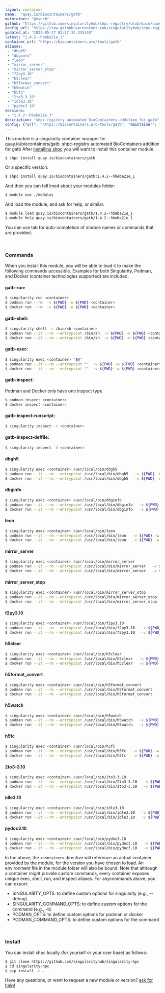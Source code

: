 ```yaml
---
layout: container
name:  "quay.io/biocontainers/gatb"
maintainer: "@vsoch"
github: "https://github.com/singularityhub/shpc-registry/blob/main/quay.io/biocontainers/gatb/container.yaml"
config_url: "https://raw.githubusercontent.com/singularityhub/shpc-registry/main/quay.io/biocontainers/gatb/container.yaml"
updated_at: "2023-05-27 03:17:34.315140"
latest: "1.4.2--hbeba21e_1"
container_url: "https://biocontainers.pro/tools/gatb"
aliases:
 - "dbgh5"
 - "dbginfo"
 - "leon"
 - "mirror_server"
 - "mirror_server_stop"
 - "f2py3.10"
 - "h5clear"
 - "h5format_convert"
 - "h5watch"
 - "h5fc"
 - "2to3-3.10"
 - "idle3.10"
 - "pydoc3.10"
versions:
 - "1.4.2--hbeba21e_1"
description: "shpc-registry automated BioContainers addition for gatb"
config: {"url": "https://biocontainers.pro/tools/gatb", "maintainer": "@vsoch", "description": "shpc-registry automated BioContainers addition for gatb", "latest": {"1.4.2--hbeba21e_1": "sha256:460a7c23cad7716d6b5f717dda0d342f1affc3caa231242300e51c24dc160a0a"}, "tags": {"1.4.2--hbeba21e_1": "sha256:460a7c23cad7716d6b5f717dda0d342f1affc3caa231242300e51c24dc160a0a"}, "docker": "quay.io/biocontainers/gatb", "aliases": {"dbgh5": "/usr/local/bin/dbgh5", "dbginfo": "/usr/local/bin/dbginfo", "leon": "/usr/local/bin/leon", "mirror_server": "/usr/local/bin/mirror_server", "mirror_server_stop": "/usr/local/bin/mirror_server_stop", "f2py3.10": "/usr/local/bin/f2py3.10", "h5clear": "/usr/local/bin/h5clear", "h5format_convert": "/usr/local/bin/h5format_convert", "h5watch": "/usr/local/bin/h5watch", "h5fc": "/usr/local/bin/h5fc", "2to3-3.10": "/usr/local/bin/2to3-3.10", "idle3.10": "/usr/local/bin/idle3.10", "pydoc3.10": "/usr/local/bin/pydoc3.10"}}
---
```


This module is a singularity container wrapper for quay.io/biocontainers/gatb.
shpc-registry automated BioContainers addition for gatb
After [installing shpc](#install) you will want to install this container module:


```bash
$ shpc install quay.io/biocontainers/gatb
```

Or a specific version:

```bash
$ shpc install quay.io/biocontainers/gatb:1.4.2--hbeba21e_1
```

And then you can tell lmod about your modules folder:

```bash
$ module use ./modules
```

And load the module, and ask for help, or similar.

```bash
$ module load quay.io/biocontainers/gatb/1.4.2--hbeba21e_1
$ module help quay.io/biocontainers/gatb/1.4.2--hbeba21e_1
```

You can use tab for auto-completion of module names or commands that are provided.

<br>

### Commands

When you install this module, you will be able to load it to make the following commands accessible.
Examples for both Singularity, Podman, and Docker (container technologies supported) are included.

#### gatb-run:

```bash
$ singularity run <container>
$ podman run --rm  -v ${PWD} -w ${PWD} <container>
$ docker run --rm  -v ${PWD} -w ${PWD} <container>
```

#### gatb-shell:

```bash
$ singularity shell -s /bin/sh <container>
$ podman run --it --rm --entrypoint /bin/sh  -v ${PWD} -w ${PWD} <container>
$ docker run --it --rm --entrypoint /bin/sh  -v ${PWD} -w ${PWD} <container>
```

#### gatb-exec:

```bash
$ singularity exec <container> "$@"
$ podman run --it --rm --entrypoint ""  -v ${PWD} -w ${PWD} <container> "$@"
$ docker run --it --rm --entrypoint ""  -v ${PWD} -w ${PWD} <container> "$@"
```

#### gatb-inspect:

Podman and Docker only have one inspect type.

```bash
$ podman inspect <container>
$ docker inspect <container>
```

#### gatb-inspect-runscript:

```bash
$ singularity inspect -r <container>
```

#### gatb-inspect-deffile:

```bash
$ singularity inspect -d <container>
```


#### dbgh5

```bash
$ singularity exec <container> /usr/local/bin/dbgh5
$ podman run --it --rm --entrypoint /usr/local/bin/dbgh5   -v ${PWD} -w ${PWD} <container> -c " $@"
$ docker run --it --rm --entrypoint /usr/local/bin/dbgh5   -v ${PWD} -w ${PWD} <container> -c " $@"
```


#### dbginfo

```bash
$ singularity exec <container> /usr/local/bin/dbginfo
$ podman run --it --rm --entrypoint /usr/local/bin/dbginfo   -v ${PWD} -w ${PWD} <container> -c " $@"
$ docker run --it --rm --entrypoint /usr/local/bin/dbginfo   -v ${PWD} -w ${PWD} <container> -c " $@"
```


#### leon

```bash
$ singularity exec <container> /usr/local/bin/leon
$ podman run --it --rm --entrypoint /usr/local/bin/leon   -v ${PWD} -w ${PWD} <container> -c " $@"
$ docker run --it --rm --entrypoint /usr/local/bin/leon   -v ${PWD} -w ${PWD} <container> -c " $@"
```


#### mirror_server

```bash
$ singularity exec <container> /usr/local/bin/mirror_server
$ podman run --it --rm --entrypoint /usr/local/bin/mirror_server   -v ${PWD} -w ${PWD} <container> -c " $@"
$ docker run --it --rm --entrypoint /usr/local/bin/mirror_server   -v ${PWD} -w ${PWD} <container> -c " $@"
```


#### mirror_server_stop

```bash
$ singularity exec <container> /usr/local/bin/mirror_server_stop
$ podman run --it --rm --entrypoint /usr/local/bin/mirror_server_stop   -v ${PWD} -w ${PWD} <container> -c " $@"
$ docker run --it --rm --entrypoint /usr/local/bin/mirror_server_stop   -v ${PWD} -w ${PWD} <container> -c " $@"
```


#### f2py3.10

```bash
$ singularity exec <container> /usr/local/bin/f2py3.10
$ podman run --it --rm --entrypoint /usr/local/bin/f2py3.10   -v ${PWD} -w ${PWD} <container> -c " $@"
$ docker run --it --rm --entrypoint /usr/local/bin/f2py3.10   -v ${PWD} -w ${PWD} <container> -c " $@"
```


#### h5clear

```bash
$ singularity exec <container> /usr/local/bin/h5clear
$ podman run --it --rm --entrypoint /usr/local/bin/h5clear   -v ${PWD} -w ${PWD} <container> -c " $@"
$ docker run --it --rm --entrypoint /usr/local/bin/h5clear   -v ${PWD} -w ${PWD} <container> -c " $@"
```


#### h5format_convert

```bash
$ singularity exec <container> /usr/local/bin/h5format_convert
$ podman run --it --rm --entrypoint /usr/local/bin/h5format_convert   -v ${PWD} -w ${PWD} <container> -c " $@"
$ docker run --it --rm --entrypoint /usr/local/bin/h5format_convert   -v ${PWD} -w ${PWD} <container> -c " $@"
```


#### h5watch

```bash
$ singularity exec <container> /usr/local/bin/h5watch
$ podman run --it --rm --entrypoint /usr/local/bin/h5watch   -v ${PWD} -w ${PWD} <container> -c " $@"
$ docker run --it --rm --entrypoint /usr/local/bin/h5watch   -v ${PWD} -w ${PWD} <container> -c " $@"
```


#### h5fc

```bash
$ singularity exec <container> /usr/local/bin/h5fc
$ podman run --it --rm --entrypoint /usr/local/bin/h5fc   -v ${PWD} -w ${PWD} <container> -c " $@"
$ docker run --it --rm --entrypoint /usr/local/bin/h5fc   -v ${PWD} -w ${PWD} <container> -c " $@"
```


#### 2to3-3.10

```bash
$ singularity exec <container> /usr/local/bin/2to3-3.10
$ podman run --it --rm --entrypoint /usr/local/bin/2to3-3.10   -v ${PWD} -w ${PWD} <container> -c " $@"
$ docker run --it --rm --entrypoint /usr/local/bin/2to3-3.10   -v ${PWD} -w ${PWD} <container> -c " $@"
```


#### idle3.10

```bash
$ singularity exec <container> /usr/local/bin/idle3.10
$ podman run --it --rm --entrypoint /usr/local/bin/idle3.10   -v ${PWD} -w ${PWD} <container> -c " $@"
$ docker run --it --rm --entrypoint /usr/local/bin/idle3.10   -v ${PWD} -w ${PWD} <container> -c " $@"
```


#### pydoc3.10

```bash
$ singularity exec <container> /usr/local/bin/pydoc3.10
$ podman run --it --rm --entrypoint /usr/local/bin/pydoc3.10   -v ${PWD} -w ${PWD} <container> -c " $@"
$ docker run --it --rm --entrypoint /usr/local/bin/pydoc3.10   -v ${PWD} -w ${PWD} <container> -c " $@"
```



In the above, the `<container>` directive will reference an actual container provided
by the module, for the version you have chosen to load. An environment file in the
module folder will also be bound. Note that although a container
might provide custom commands, every container exposes unique exec, shell, run, and
inspect aliases. For anycommands above, you can export:

 - SINGULARITY_OPTS: to define custom options for singularity (e.g., --debug)
 - SINGULARITY_COMMAND_OPTS: to define custom options for the command (e.g., -b)
 - PODMAN_OPTS: to define custom options for podman or docker
 - PODMAN_COMMAND_OPTS: to define custom options for the command

<br>

### Install

You can install shpc locally (for yourself or your user base) as follows:

```bash
$ git clone https://github.com/singularityhub/singularity-hpc
$ cd singularity-hpc
$ pip install -e .
```

Have any questions, or want to request a new module or version? [ask for help!](https://github.com/singularityhub/singularity-hpc/issues)